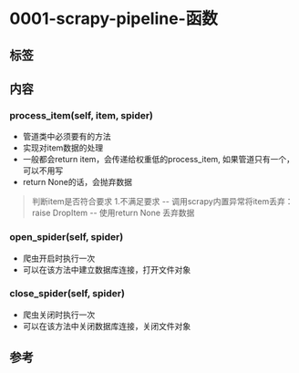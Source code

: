 # 0001-scrapy-pipeline-函数

## 标签

## 内容

### process_item(self, item, spider)

- 管道类中必须要有的方法
- 实现对item数据的处理
- 一般都会return item，会传递给权重低的process_item, 如果管道只有一个，可以不用写
- return None的话，会抛弃数据

> 判断item是否符合要求
> 1.不满足要求
> -- 调用scrapy内置异常将item丢弃：raise DropItem
> -- 使用return None 丢弃数据

### open_spider(self, spider)

- 爬虫开启时执行一次
- 可以在该方法中建立数据库连接，打开文件对象

### close_spider(self, spider)

- 爬虫关闭时执行一次
- 可以在该方法中关闭数据库连接，关闭文件对象

## 参考
